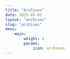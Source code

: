 ```yaml
---
title: "Archives"
date: 2025-05-01
layout: "archives"
slug: "archives"
menu:
    main:
        weight: 2
        params:
            icon: archives
---
```

